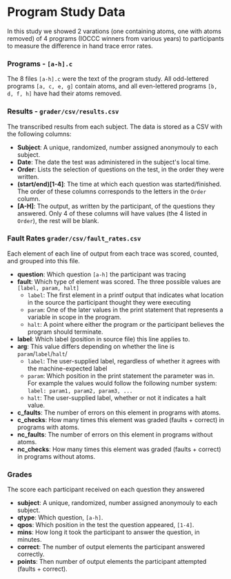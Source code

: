 # Program Study Data

In this study we showed 2 varations (one containing atoms, one with atoms removed) of 4 programs (IOCCC winners from various years) to participants to measure the difference in hand trace error rates.

### Programs - `[a-h].c`

The 8 files `[a-h].c` were the text of the program study. All odd-lettered programs `[a, c, e, g]` contain atoms, and all even-lettered programs `[b, d, f, h]` have had their atoms removed.

### Results - `grader/csv/results.csv`

The transcribed results from each subject. The data is stored as a CSV with the following columns:

* **Subject**: A unique, randomized, number assigned anonymouly to each subject.
* **Date**: The date the test was administered in the subject's local time.
* **Order**: Lists the selection of questions on the test, in the order they were written.
* **(start/end)[1-4]**: The time at which each question was started/finished. The order of these columns corresponds to the letters in the `Order` column.
* **[A-H]**: The output, as written by the participant, of the questions they answered. Only 4 of these columns will have values (the 4 listed in `Order`), the rest will be blank.

### Fault Rates `grader/csv/fault_rates.csv`

Each element of each line of output from each trace was scored, counted, and grouped into this file.

* **question**: Which question `[a-h]` the participant was tracing
* **fault**: Which type of element was scored. The three possible values are `[label, param, halt]`
  * `label`: The first element in a printf output that indicates what location in the source the participant thought they were executing
  * `param`: One of the later values in the print statement that represents a variable in scope in the program.
  * `halt`: A point where either the program or the participant believes the program should terminate.
* **label**: Which label (position in source file) this line applies to.
* **arg**: This value differs depending on whether the line is `param`/`label`/`halt`/
  * `label`: The user-supplied label, regardless of whether it agrees with the machine-expected label
  * `param`: Which position in the print statement the parameter was in. For example the values would follow the following number system: `label: param1, param2, param3, ...`
  * `halt`: The user-supplied label, whether or not it indicates a halt value.
* **c_faults**: The number of errors on this element in programs with atoms.
* **c_checks**: How many times this element was graded (faults + correct) in programs with atoms.
* **nc_faults**: The number of errors on this element in programs without atoms.
* **nc_checks**: How many times this element was graded (faults + correct) in programs without atoms.

### Grades

The score each participant received on each question they answered

* **subject**: A unique, randomized, number assigned anonymouly to each subject.
* **qtype**: Which question, `[a-h]`.
* **qpos**: Which position in the test the question appeared, `[1-4]`.
* **mins**: How long it took the participant to answer the question, in minutes.
* **correct**: The number of output elements the participant answered correctly.
* **points**: Then number of output elements the participant attempted (faults + correct).
